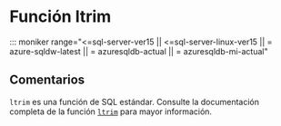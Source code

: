 ﻿---
SidebarGroup: "l"
Autogenerated: true
---

# Función  ltrim

::: moniker range="<=sql-server-ver15 || <=sql-server-linux-ver15 || = azure-sqldw-latest || = azuresqldb-actual || = azuresqldb-mi-actual"

## Comentarios 

`ltrim` es una función de SQL estándar. Consulte la documentación completa de la función [`ltrim`](https://learn.microsoft.com/es-es/sql/t-sql/functions/ltrim-transact-sql) para mayor información.
